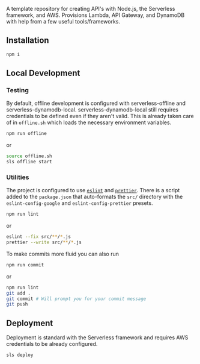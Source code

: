 A template repository for creating API's with Node.js, the Serverless framework,
and AWS. Provisions Lambda, API Gateway, and DynamoDB with help from a few useful 
tools/frameworks.

## Installation
```bash
npm i
```

## Local Development

### Testing
By default, offline development is configured with serverless-offline and 
serverless-dynamodb-local. serverless-dynamodb-local still requires credentials
to be defined even if they aren't valid. This is already taken care of in `offline.sh`
which loads the necessary environment variables.

```bash
npm run offline
```

or

```bash
source offline.sh
sls offline start
```

### Utilities
The project is configured to use [`eslint`]() and [`prettier`](). There is a script 
added to the `package.json` that auto-formats the `src/` directory with the 
`eslint-config-google` and `eslint-config-prettier` presets.

```bash
npm run lint
```

or 

```bash 
eslint --fix src/**/*.js
prettier --write src/**/*.js
```

To make commits more fluid you can also run

```bash
npm run commit
```

or 

```bash
npm run lint 
git add .
git commit # Will prompt you for your commit message
git push
```

## Deployment

Deployment is standard with the Serverless framework and requires AWS 
credentials to be already configured.

```bash
sls deploy 
```